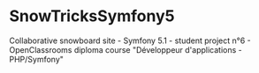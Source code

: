 # SnowTricksSymfony5
Collaborative snowboard site - Symfony 5.1 - student project n°6 - OpenClassrooms  diploma course "Développeur d'applications - PHP/Symfony"
